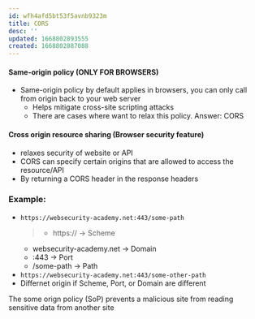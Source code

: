 ```yaml
---
id: wfh4afd5bt53f5avnb9323m
title: CORS
desc: ''
updated: 1668802893555
created: 1668802887088
---
```


#### Same-origin policy (ONLY FOR BROWSERS)
- Same-origin policy by default applies in browsers, you can only call from origin back to your web server
   - Helps mitigate cross-site scripting attacks
   - There are cases where want to relax this policy. Answer: CORS 

#### Cross origin resource sharing (Browser security feature)
- relaxes security of website or API
- CORS can specify certain origins that are allowed to access the resource/API
- By returning a CORS header in the response headers


### Example:
- `https://websecurity-academy.net:443/some-path`
   > -  https:// -> Scheme
    - websecurity-academy.net -> Domain
    - :443 -> Port
    - /some-path -> Path
- `https://websecurity-academy.net:443/some-other-path`
- Differnet origin if Scheme, Port, or Domain are different

The some orign policy (SoP) prevents a malicious site from reading sensitive data from another site